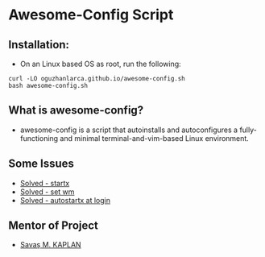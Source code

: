 # Awesome-Config Script


## Installation:

- On an Linux based OS as root, run the following:

```
curl -LO oguzhanlarca.github.io/awesome-config.sh
bash awesome-config.sh
```

## What is awesome-config?

- awesome-config is a script that autoinstalls and autoconfigures a fully-functioning
and minimal terminal-and-vim-based Linux environment.

## Some Issues

- [Solved - startx](https://unix.stackexchange.com/questions/12269/arch-installation-startx-not-working)
- [Solved - set wm](https://wiki.archlinux.org/index.php/Xinit)
- [Solved - autostartx at login](https://wiki.archlinux.org/index.php/Xinit#Autostart_X_at_login)

## Mentor of Project

- [Savaş M. KAPLAN](https://github.com/Coldrain)


